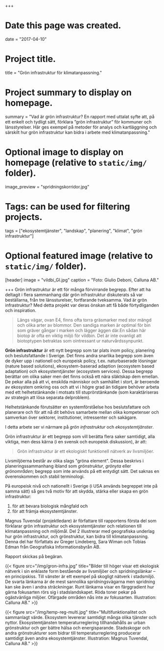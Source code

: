 +++
# Date this page was created.
date = "2017-04-10"

# Project title.
title = "Grön infrastruktur för klimatanpassning."

# Project summary to display on homepage.
summary = "Vad är grön infrastruktur? En rapport med uttalat syfte att, på ett enkelt och tydligt sätt, förklara ”grön infrastruktur” för kommuner och länsstyrelser. Här ges exempel på metoder för analys och kartläggning och särskilt hur grön infrastruktur kan bidra i arbete med klimatanpassning."

# Optional image to display on homepage (relative to `static/img/` folder).
image_preview = "spridningskorridor.jpg"

# Tags: can be used for filtering projects.
tags = ["ekosystemtjänster", "landskap", "planering", "klimat", "grön infrastruktur"]

# Optional featured image (relative to `static/img/` folder).
[header]
image = "vildbi_GI.jpg"
caption = "Foto: Giulio Deboni, Calluna AB."

+++
Grön infrastruktur är ett för många förvirrande begrepp. Efter att ha deltagit i flera sammanhang där grön infrastruktur diskuterats så var beställarna, från tre länssturelser, fortfarande tveksamma. Vad är grön infrastruktur? Med detta projekt var deras önskan att få både förtydliganden och inspiration.

> Längs vägar, ovan E4, finns ofta torra gräsmarker med stor mängd och olika arter av blommor. Den sandiga marken är optimal för bin som gräver gångar i marken och lägger äggen där.En sådan här biotop är ofta en viktig miljö för vildbin. Det är inte ovanligt att biotoptypen betraktas som ointressant ur naturvårdssynpunkt. 

**Grön infrastruktur** är ett nytt begrepp som tar plats inom policy, planering och beslutsfattande i Sverige. Det finns andra snarlika begrepp som även de dyker upp i nationell och europeisk policy, t.ex. naturbaserade lösningar (nature based solutions), ekosystem-baserad adaption (ecosystem based adaptation) och ekosystemtjänster (ecosystem services). Dessa begrepp berättar om olika saker men det finns också ett nära släktskap dem emellan. De pekar alla på att vi, enskilda människor och samhället i stort, är beroende av ekosystem omkring oss och att vi i högre grad än tidigare behöver arbeta med ett helhetstänkande i motsats till stuprörstänkande (som karaktäriseras av strategin att lösa separata delproblem). 

Helhetstänkande förutsätter en systemförståelse hos beslutsfattare och planerare och för att nå dit behövs samarbete mellan olika kompetenser och samverkan över sektorer, institutioner, intressenter och sakägare. 

I detta arbete ser vi närmare på *grön infrastruktur* och *ekosystemtjänster*. 

Grön infrastruktur är ett begrepp som vill berätta flera saker samtidigt, alla viktiga, men dess kärna (i en svensk och europeisk diskussion), är att:

> Grön infrastruktur är ett ekologiskt funktionell nätverk av livsmiljöer.

Livsmiljöerna består av olika slags "gröna element". Dessa beskrivs i planeringssammanhang ibland som *grönstruktur*, *grönyta* eller *grönområden*; begrepp som inte används på ett entydigt sätt. Det saknas en överenskommen och stabil terminologi.

På europeisk nivå och nationellt i Sverige (i USA används begreppet inte på samma sätt) så ges två motiv för att skydda, stärka eller skapa en grön infrastruktur:

1. för att bevara biologisk mångfald och
2. för att främja ekosystemtjänster.

Magnus Tuvendal (projektledare) är författare till rapportens första del som förklarar grön infrastruktur och ekosystemtjänster och relationen till klimatanpassning och miljömål. Del 2 illustrerar med geografiska underlag hur grön infrastruktur, och grönstruktur, kan bidra till klimatanpassning. Denna del har författats av Greger Lindeberg, Sara Wiman och Tobias Edman från Geografiska Informationsbyrån AB.

Rapport skickas på begäran.


{{< figure src="/img/gron-infra.jpg" title="Bilder till höger visar ett ekologisk nätverk i sin enklaste form bestående av livsmiljöer och spridningslänkar – en principskiss. Till vänster är ett exempel på skogligt nätverk i stadsmiljö. De svarta länkarna är de mest sannolika spridningsvägarna men spridning kan ske även i andra sträckningar. Runt länkarna visar en färggradient hur gärna fokusarten rörs sig i stadslandskapet. Röda toner pekar på ogästvänliga miljöer. Ofärgade områden nås inte av fokusarten. Illustration: Calluna AB." >}}



{{< figure src="/img/temp-reg-multi.jpg" title="Multifunktionalitet och sammanlagt värde. Ekosystem levererar samtidigt många olika tjänster och nyttor. Ekosystemtjänsten temperaturreglering tillhandahålls av urban grönstruktur och ger bättre hälsa och energisparande. Stadsskogar och andra grönstrukturer som bidrar till temperaturreglering producerar samtidigt även andra ekosystemtjänster. Illustration: Magnus Tuvendal, Calluna AB." >}}



